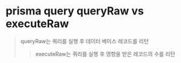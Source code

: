 # prisma query queryRaw vs executeRaw

> queryRaw는 쿼리를 실행 후 데이터 베이스 레코드를 리턴
>
> > executeRaw는 쿼리를 실행 후 영향을 받은 레코드의 수를 리턴
